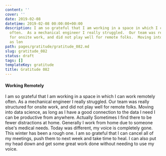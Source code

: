 ```yaml
---
content: ''
cover: ''
date: 2019-02-08
datetime: 2019-02-08 00:00:00+00:00
description: I am so grateful that I am working in a space in which I can work remotely
  often.  As a mechanical engineer I really struggled.  Our team was really structured
  for onsite work, and did not play well for remote folks.  Moving into data science,
  as lon
path: pages/gratitude/gratitude_082.md
slug: gratitude_082
status: draft
tags: []
templateKey: gratitude
title: Gratitude 082
---
```


#### Working Remotely

I am so grateful that I am working in a space in which I can work remotely often.  As a mechanical engineer I really struggled.  Our team was really structured for onsite work, and did not play well for remote folks.  Moving into data science, as long as I have a good connection to the data I need I can be productive from anywhere.  Actually Sometimes I find there to be fewer distractions at home.  Generally I work from home due to someone else's medical needs.  Today was different, my voice is completely gone.  This winter has been a rough one.  I am so grateful that I can cancel all of my meetings, push them to next week and take time to heal.  I can also put my head down and get some great work done without needing to use my voice.
